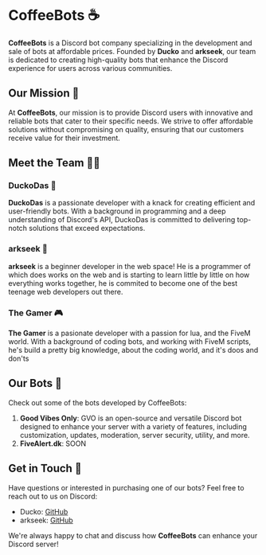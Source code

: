 # CoffeeBots ☕

**CoffeeBots** is a Discord bot company specializing in the development and sale of bots at affordable prices. Founded by **Ducko** and **arkseek**, our team is dedicated to creating high-quality bots that enhance the Discord experience for users across various communities.

## Our Mission 🚀

At **CoffeeBots**, our mission is to provide Discord users with innovative and reliable bots that cater to their specific needs. We strive to offer affordable solutions without compromising on quality, ensuring that our customers receive value for their investment.

## Meet the Team 👨‍💻

### DuckoDas 🦆

**DuckoDas** is a passionate developer with a knack for creating efficient and user-friendly bots. With a background in programming and a deep understanding of Discord's API, DuckoDas is committed to delivering top-notch solutions that exceed expectations.

### arkseek 🌟

**arkseek** is a beginner developer in the web space! He is a programmer of which does works on the web and is starting to learn little by little on how everything works together, he is commited to become one of the best teenage web developers out there. 

### The Gamer :video_game: 

**The Gamer** is a pasionate developer with a passion for lua, and the FiveM world. With a background of coding bots, and working with FiveM scripts, he's build a pretty big knowledge, about the coding world, and it's doos and don'ts

## Our Bots 🤖

Check out some of the bots developed by CoffeeBots:

1. **Good Vibes Only**: GVO is an open-source and versatile Discord bot designed to enhance your server with a variety of features, including customization, updates, moderation, server security, utility, and more.
2. **FiveAlert.dk**: SOON

## Get in Touch 💬

Have questions or interested in purchasing one of our bots? Feel free to reach out to us on Discord:

- Ducko: [GitHub](https://github.com/duckodas)
- arkseek: [GitHub](https://github.com/arkseek)

We're always happy to chat and discuss how **CoffeeBots** can enhance your Discord server!
